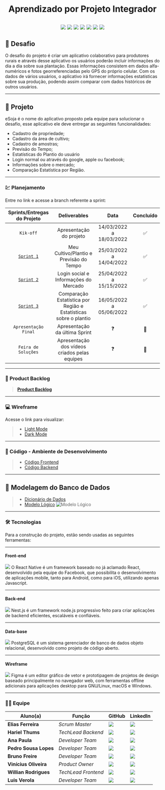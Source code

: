 <h1 align="center"> 
  Aprendizado por Projeto Integrador
</h1>

<h2 align="center"> 
  
![](https://img.shields.io/badge/React_Native-20232A?style=for-the-badge&logo=react&logoColor=61DAFB) ![](https://img.shields.io/badge/Expo-1B1F23?style=for-the-badge&logo=expo&logoColor=white) ![](https://img.shields.io/badge/styled--components-DB7093?style=for-the-badge&logo=styled-components&logoColor=white) ![](https://img.shields.io/badge/Node.js-339933?style=for-the-badge&logo=nodedotjs&logoColor=white) ![](https://img.shields.io/badge/nestjs-E0234E?style=for-the-badge&logo=nestjs&logoColor=white) ![](https://img.shields.io/badge/TypeScript-007ACC?style=for-the-badge&logo=typescript&logoColor=white) ![](https://img.shields.io/badge/PostgreSQL-316192?style=for-the-badge&logo=postgresql&logoColor=white)  
  
</h2>



## 📌 Desafio

<p>
O desafio do projeto é criar um aplicativo colaborativo para produtores rurais e através desse aplicativo os usuários poderão incluir informações do dia a dia sobre sua plantação. Essas informações consistem em dados alfa-numéricos e fotos georreferenciadas pelo GPS do próprio celular. Com os dados de vários usuários, o aplicativo irá fornecer informações estatísticas sobre sua produção, podendo assim comparar com dados históricos de outros usuários.
<p>

--------------------------------------------------------------------------------------------------------------------------------------------------------------

## 🏁 Projeto

eSoja é o nome do aplicativo proposto pela equipe para solucionar o desafio, esse aplicativo ele deve entregar as seguintes funcionalidades:

* Cadastro de propriedade;
* Cadastro da área de cultivo;
* Cadastro de amostras;
* Previsão do Tempo;
* Estatísticas do Plantio do usuário
* Login normal ou através do google, apple ou facebook;
* Informações sobre o mercado;
* Comparação Estatística por Região.
  
--------------------------------------------------------------------------------------------------------------------------------------------------------------
  
### 💹 Planejamento
Entre no link e acesse a branch referente a sprint:

| Sprints/Entregas do Projeto | Deliverables | Data | Concluído |
| :---: | :---: | :---: | :---: |
| `Kik-off`  | Apresentação do projeto | 14/03/2022 a 18/03/2022 | ✅ |
| [`Sprint 1`](https://github.com/cluster-8/esoja-mobile/blob/Sprint-1/README.md) | Meu Cultivo/Plantio e Previsão do Tempo | 25/03/2022 a 14/04/2022 | ✅ |
| [`Sprint 2`](https://github.com/cluster-8/esoja-mobile/tree/Sprint-2) |  Login social e Informações do Mercado | 25/04/2022 a 15/15/2022 | ✅ |
| [`Sprint 3`](https://github.com/cluster-8/esoja-mobile/tree/Sprint-3) | Comparação Estatística por Região e Estatísticas sobre o plantio | 16/05/2022 a 05/06/2022 | ✅ |
| `Apresentação Final` | Apresentação da última Sprint | ❓ | 🚧 |
| `Feira de Soluções` | Apresentação dos vídeos criados pelas equipes | ❓ | 🚧 |
  
--------------------------------------------------------------------------------------------------------------------------------------------------------------

### 📃 Product Backlog

> [__Product Backlog__](https://github.com/cluster-8/esoja-mobile/blob/main/Docs/eSoja-product-backlog.pdf)

--------------------------------------------------------------------------------------------------------------------------------------------------------------

### 💻 Wireframe 

Acesse o link para visualizar:

> * [Light Mode](https://www.figma.com/file/tHWwoGru7N8AbAoRujX0ED/eSoja?node-id=836%3A72)
> * [Dark Mode](https://www.figma.com/file/tHWwoGru7N8AbAoRujX0ED/eSoja?node-id=838%3A72)
  

--------------------------------------------------------------------------------------------------------------------------------------------------------------

### 📃 Código - Ambiente de Desenvolvimento 

> * [Código Frontend](https://github.com/cluster-8/esoja-mobile/tree/mobile/frontend)
> * [Código Backend](https://github.com/cluster-8/esoja-api)
  
--------------------------------------------------------------------------------------------------------------------------------------------------------------

## 🎲 Modelagem do Banco de Dados

> * [Dicionário de Dados](https://github.com/cluster-8/esoja-mobile/blob/main/Docs/Diciona%CC%81rio-de-dados-eSoja.xlsx)
> * [Modelo Lógico](https://github.com/cluster-8/esoja-mobile/blob/main/Docs/modelo-logico.png)
> ![Modelo Lógico](https://github.com/cluster-8/esoja-mobile/blob/main/Docs/modelo-logico.png)
  
--------------------------------------------------------------------------------------------------------------------------------------------------------------

### 🛠 Tecnologias
Para a construção do projeto, estão sendo usadas as seguintes ferramentas:
  
--------------------------------------------------------------------------------------------------------------------------------------------------------------
  
#### **Front-end** 
<img src= "https://img.shields.io/badge/React_Native-20232A?style=for-the-badge&logo=react&logoColor=61DAFB">
O React Native é um framework baseado no já aclamado React, desenvolvido pela equipe do Facebook, que possibilita o desenvolvimento de aplicações mobile, tanto para Android, como para iOS, utilizando apenas Javascript.
  
--------------------------------------------------------------------------------------------------------------------------------------------------------------
  
#### **Back-end**  
<img src= "https://img.shields.io/badge/nestjs-E0234E?style=for-the-badge&logo=nestjs&logoColor=white">
Nest.js é um framework node.js progressivo feito para criar aplicações de backend eficientes, escaláveis e confiáveis.
  
--------------------------------------------------------------------------------------------------------------------------------------------------------------
  
#### **Data-base** 
<img src= "https://img.shields.io/badge/PostgreSQL-316192?style=for-the-badge&logo=postgresql&logoColor=white">
PostgreSQL é um sistema gerenciador de banco de dados objeto relacional, desenvolvido como projeto de código aberto.
  
--------------------------------------------------------------------------------------------------------------------------------------------------------------
  
#### **Wireframe** 
<img src= "https://img.shields.io/badge/Figma-F24E1E?style=for-the-badge&logo=figma&logoColor=white">
Figma é um editor gráfico de vetor e prototipagem de projetos de design baseado principalmente no navegador web, com ferramentas offline adicionais para aplicações desktop para GNU/Linux, macOS e Windows.
  
--------------------------------------------------------------------------------------------------------------------------------------------------------------
  
### 👨‍💻 Equipe

| Aluno(a)         | Função           | GitHub                                                         | LinkedIn                                              |
| ---------------- | ---------------- | -------------------------------------------------------------- | ----------------------------------------------------- |
|__Elias Ferreira__  | *Scrum Master*  | [![](https://bit.ly/3f9Xo0P)](https://github.com/elias31072002)| [![](https://bit.ly/2P1ZogM)](https://bit.ly/2QwcT8R) |
|__Hariel Thums__  | *TechLead Backend* | [![](https://bit.ly/3f9Xo0P)](https://github.com/HarielThums)  | [![](https://bit.ly/2P1ZogM)](https://bit.ly/3f9bjUH) |
|__Ana Paula__| *Developer Team* | [![](https://bit.ly/3f9Xo0P)](https://github.com/AnaPaulaSOliveira) | [![](https://bit.ly/2P1ZogM)](https://www.linkedin.com/in/ana-paula-santos-de-oliveira-237a401ab) |
|__Pedro Sousa Lopes__| *Developer Team* | [![](https://bit.ly/3f9Xo0P)](https://github.com/PedroSousaLopes) | [![](https://bit.ly/2P1ZogM)](https://www.linkedin.com/in/pedro-sousa-62bb641a8/) |
|__Bruno Freire__| *Developer Team* | [![](https://bit.ly/3f9Xo0P)](https://github.com/brunofreire2001) | [![](https://bit.ly/2P1ZogM)]() |
|__Vinícius Oliveira__| *Product Owner*| [![](https://bit.ly/3f9Xo0P)](https://github.com/vinicius-hso) | [![](https://bit.ly/2P1ZogM)](https://bit.ly/3fdl0BE) |
|__Willian Rodrigues__| *TechLead Frontend* | [![](https://bit.ly/3f9Xo0P)](https://github.com/Willian-Rodrigues) | [![](https://bit.ly/2P1ZogM)](https://www.linkedin.com/in/willianrsilva/)| 
|__Luis Verola__| *Developer Team* | [![](https://bit.ly/3f9Xo0P)](https://github.com/LVerola) | [![](https://bit.ly/2P1ZogM)](http://www.linkedin.com/in/LVerola)| 

